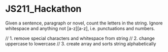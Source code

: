 # JS211_Hackathon

Given a sentence, paragraph or novel, count the letters in the string. Ignore whitespace and anything not [a-z][a-z], i.e. punctuations and numbers.

// 1. remove special characters and whitespace from string
// 2. change uppercase to lowercase
// 3. create array and sorts string alphabetically
